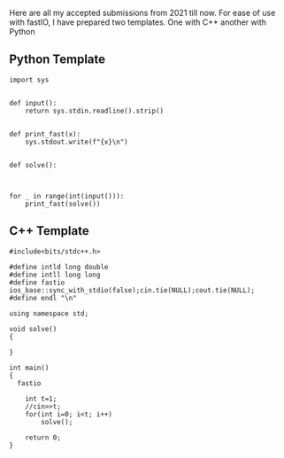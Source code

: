Here are all my accepted submissions from 2021 till now.
For ease of use with fastIO, I have prepared two templates. One with C++ another with Python

## Python Template ##
```
import sys


def input():
    return sys.stdin.readline().strip()


def print_fast(x):
    sys.stdout.write(f"{x}\n")


def solve():
    


for _ in range(int(input())):
    print_fast(solve())
```

## C++ Template ##
```
#include<bits/stdc++.h>

#define intld long double
#define intll long long
#define fastio ios_base::sync_with_stdio(false);cin.tie(NULL);cout.tie(NULL);
#define endl "\n"

using namespace std;

void solve()
{

}

int main()
{
  fastio
	
	int t=1;
	//cin>>t;
	for(int i=0; i<t; i++)
		solve();
		
	return 0;
}
```
